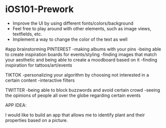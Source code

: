 # iOS101-Prework
- Improve the UI by using different fonts/colors/background
- Feel free to play around with other elements, such as image views, textfields, etc.
- Implement a way to change the color of the text as well

#app brainstorming
PINTEREST
-making albums with your pins
-being able to create inspiration boards for events/styling
-finding images that match your aesthetic and being able to create a moodboard based on it
-finding inspiration for tattoos/art/events

TIKTOK
-personalizing your algorithm by choosing not interested in a certain content
-interactive filters

TWITTER
-being able to block buzzwords and avoid certain crowd
-seeing the opinions of people all over the globe regarding certain events

APP IDEA:

I would like to build an app that allows me to identify plant and their properties based on a picture.

<!---->
